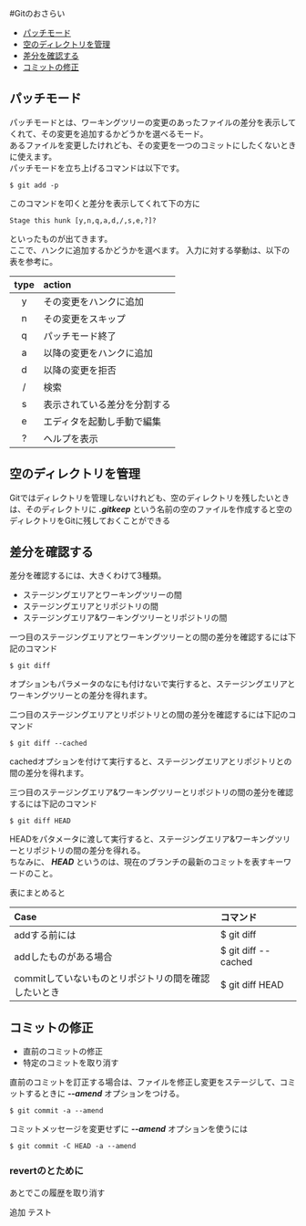 #Gitのおさらい

- [パッチモード](#パッチモード)
- [空のディレクトリを管理](#空のディレクトリを管理)
- [差分を確認する](#差分を確認する)
- [コミットの修正](#コミットの修正)


## パッチモード
パッチモードとは、ワーキングツリーの変更のあったファイルの差分を表示してくれて、その変更を追加するかどうかを選べるモード。  
あるファイルを変更したけれども、その変更を一つのコミットにしたくないときに使えます。  
パッチモードを立ち上げるコマンドは以下です。  

```
$ git add -p
```
このコマンドを叩くと差分を表示してくれて下の方に
```
Stage this hunk [y,n,q,a,d,/,s,e,?]?
```
といったものが出てきます。  
ここで、ハンクに追加するかどうかを選べます。
入力に対する挙動は、以下の表を参考に。

| type | action |
|:----:|:-------|
|y|その変更をハンクに追加|
|n|その変更をスキップ|
|q|パッチモード終了|
|a|以降の変更をハンクに追加|
|d|以降の変更を拒否|
|/|検索|
|s|表示されている差分を分割する|
|e|エディタを起動し手動で編集|
|?|ヘルプを表示|


## 空のディレクトリを管理
Gitではディレクトリを管理しないけれども、空のディレクトリを残したいときは、そのディレクトリに ***.gitkeep*** という名前の空のファイルを作成すると空のディレクトリをGitに残しておくことができる


## 差分を確認する
差分を確認するには、大きくわけて3種類。
- ステージングエリアとワーキングツリーの間
- ステージングエリアとリポジトリの間
- ステージングエリア&ワーキングツリーとリポジトリの間

一つ目のステージングエリアとワーキングツリーとの間の差分を確認するには下記のコマンド
```
$ git diff
```
オプションもパラメータのなにも付けないで実行すると、ステージングエリアとワーキングツリーとの差分を得れます。

二つ目のステージングエリアとリポジトリとの間の差分を確認するには下記のコマンド
```
$ git diff --cached
```
cachedオプションを付けて実行すると、ステージングエリアとリポジトリとの間の差分を得れます。

三つ目のステージングエリア&ワーキングツリーとリポジトリの間の差分を確認するには下記のコマンド
```
$ git diff HEAD
```
HEADをパタメータに渡して実行すると、ステージングエリア&ワーキングツリーとリポジトリの間の差分を得れる。  
ちなみに、 ***HEAD*** というのは、現在のブランチの最新のコミットを表すキーワードのこと。


表にまとめると

| Case | コマンド |
|:-----|:--------|
|addする前には|$ git diff|
|addしたものがある場合|$ git diff --cached|
|commitしていないものとリポジトリの間を確認したいとき|$ git diff HEAD|


## コミットの修正

- 直前のコミットの修正
- 特定のコミットを取り消す

直前のコミットを訂正する場合は、ファイルを修正し変更をステージして、コミットするときに ***--amend*** オプションをつける。  
```
$ git commit -a --amend
```
コミットメッセージを変更せずに ***--amend*** オプションを使うには
```
$ git commit -C HEAD -a --amend
```

### revertのとために
あとでこの履歴を取り消す


追加
テスト